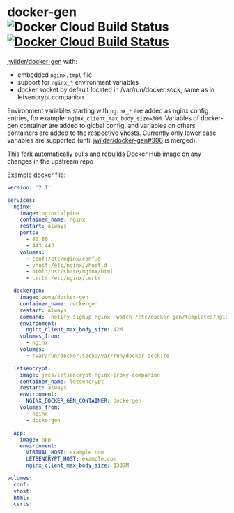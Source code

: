 # docker-gen ![Docker Cloud Build Status](https://img.shields.io/docker/cloud/build/)[![Docker Cloud Build Status](https://img.shields.io/docker/cloud/build/poma/docker-gen.svg)](https://hub.docker.com/r/poma/docker-gen/builds)

[jwilder/docker-gen](https://github.com/jwilder/docker-gen) with:

- embedded `nginx.tmpl` file
- support for `nginx_*` environment variables
- docker socket by default located in /var/run/docker.sock, same as in letsencrypt companion

Environment variables starting with `nginx_*` are added as nginx config entries, for example: `nginx_client_max_body_size=30M`. Variables of docker-gen container are added to global config, and variables on others containers are added to the respective vhosts. Currently only lower case variables are supported (until [jwilder/docker-gen#306](https://github.com/jwilder/docker-gen/pull/306) is merged).

This fork automatically pulls and rebuilds Docker Hub image on any changes in the upstream repo

Example docker file:

```yaml
version: '2.1'

services:
  nginx:
    image: nginx:alpine
    container_name: nginx
    restart: always
    ports:
      - 80:80
      - 443:443
    volumes:
      - conf:/etc/nginx/conf.d
      - vhost:/etc/nginx/vhost.d
      - html:/usr/share/nginx/html
      - certs:/etc/nginx/certs

  dockergen:
    image: poma/docker-gen
    container_name: dockergen
    restart: always
    command: -notify-sighup nginx -watch /etc/docker-gen/templates/nginx.tmpl /etc/nginx/conf.d/default.conf
    environment:
      nginx_client_max_body_size: 42M
    volumes_from:
      - nginx
    volumes:
      - /var/run/docker.sock:/var/run/docker.sock:ro

  letsencrypt:
    image: jrcs/letsencrypt-nginx-proxy-companion
    container_name: letsencrypt
    restart: always
    environment:
      NGINX_DOCKER_GEN_CONTAINER: dockergen
    volumes_from:
      - nginx
      - dockergen

  app:
    image: app
    environment:
      VIRTUAL_HOST: example.com
      LETSENCRYPT_HOST: example.com
      nginx_client_max_body_size: 1337M

volumes:
  conf:
  vhost:
  html:
  certs:
```
